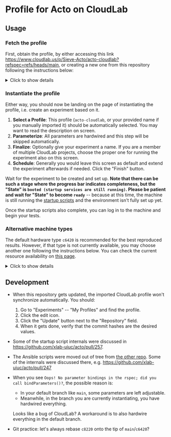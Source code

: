# Profile for Acto on CloudLab

## Usage

### Fetch the profile

First, obtain the profile, by either accessing this link https://www.cloudlab.us/p/Sieve-Acto/acto-cloudlab?refspec=refs/heads/main, or creating a new one from this repository following the instructions below:

<details><summary>Click to show details</summary>

On the web dashboard of CloudLab, click "Experiments" -- "Create Experiment Profile"

1. Give your profile a name, e.g. `acto-cloudlab`.
2. Click the "Git Repo" button and enter the URL `https://github.com/xlab-uiuc/acto-cloudlab`. "Confirm".
3. Preview the information loaded from the repo, e.g. source code, XML, description, instructions etc.
4. Optionally configure the permissions as per your needs. "Create".

After the creation procedure is done, click the "Instantiate" button.

</details>

### Instantiate the profile

Either way, you should now be landing on the page of instantiating the profile, i.e. create an experiment based on it.

1. **Select a Profile**: This profile (`acto-cloudlab`, or your provided name if you manually imported it) should be automatically selected. You may want to read the description on screen.
2. **Parameterize**: All parameters are hardwired and this step will be skipped automatically.
3. **Finalize**: Optionally give your experiment a name. If you are a member of multiple CloudLab projects, choose the proper one for running the experiment also on this screen.
4. **Schedule**: Generally you would leave this screen as default and extend the experiment afterwards if needed. Click the "Finish" button.

Wait for the experiment to be created and set up. **Note that there can be such a stage where the progress bar indicates completeness, but the "State" is `booted (startup services are still running)`. Please be patient and wait for "State" to become `ready`** -- because at this time, the machine is still running the [startup scripts](scripts) and the environment isn't fully set up yet.

Once the startup scripts also complete, you can log in to the machine and begin your tests.

### Alternative machine types

The default hardware type `c6420` is recommended for the best reproduced results. However, if that type is not currently available, you may choose another one following the instructions below. You can check the current resource availability on [this page](https://www.cloudlab.us/resinfo.php).

<details><summary>Click to show details</summary>

The `main` branch of this repository always uses `c6420` as the hardware type. In addition, this repository provides profiles that use other hardware types in their corresponding branches. Instantiate them via the following links:

- `c6420` (the same as `main`): https://www.cloudlab.us/p/Sieve-Acto/acto-cloudlab?refspec=refs/heads/c6420
- `c8220`: https://www.cloudlab.us/p/Sieve-Acto/acto-cloudlab?refspec=refs/heads/c8220
- `c6320`: https://www.cloudlab.us/p/Sieve-Acto/acto-cloudlab?refspec=refs/heads/c6320

Or if you imported the profile by yourself in previous sections:

1. Go to "Experiments" -- "My Profiles" and find the profile.
2. Go the detail page of that profile, scroll to the page bottom and find "Repository Branches and Tags".
3. Click the "Instantiate" button for the particular branch/hardware type you wish to launch an experiment with.

</details>

## Development

- When this repository gets updated, the imported CloudLab profile won't synchronize automatically. You should:
    1. Go to "Experiments" -- "My Profiles" and find the profile.
    2. Click the edit icon.
    3. Click the "Update" button next to the "Repository" field.
    4. When it gets done, verify that the commit hashes are the desired values.
- Some of the startup script internals were discussed in https://github.com/xlab-uiuc/acto/pull/257.
- The Ansible scripts were moved out of tree from [the other repo](https://github.com/xlab-uiuc/acto). Some of the internals were discussed there, e.g. https://github.com/xlab-uiuc/acto/pull/247
- When you see `Oops! No parameter bindings in the rspec; did you call bindParameters()?`, the possible reason is:
    - In your default branch like `main`, some parameters are left adjustable.
    - Meanwhile, in the branch you are currently instantiating, you have hardwired everything.

    Looks like a bug of CloudLab? A workaround is to also hardwire everything in the default branch.

- Git practice: let's always rebase `c8220` onto the tip of `main`/`c6420`?
